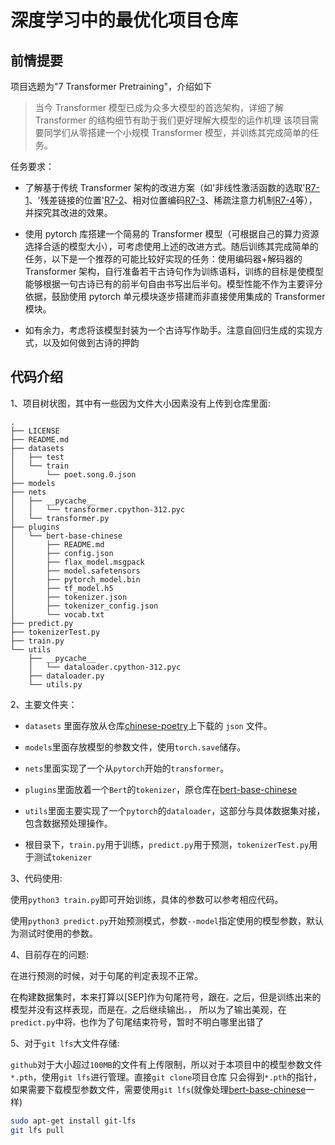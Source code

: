 # 深度学习中的最优化项目仓库

## 前情提要

项目选题为"7 Transformer Pretraining"，介绍如下

> 当今 Transformer 模型已成为众多大模型的首选架构，详细了解 Transformer 的结构细节有助于我们更好理解大模型的运作机理
> 该项目需要同学们从零搭建一个小规模 Transformer 模型，并训练其完成简单的任务。

任务要求：

- 了解基于传统 Transformer 架构的改进方案（如'非线性激活函数的选取'[R7-1](https://arxiv.org/abs/2002.05202)、'残差链接的位置'[R7-2](https://arxiv.org/abs/2002.04745)、相对位置编码[R7-3](https://arxiv.org/abs/1803.02155)、稀疏注意力机制[R7-4](https://arxiv.org/abs/1904.10509)等），并探究其改进的效果。

- 使用 pytorch 库搭建一个简易的 Transformer 模型（可根据自己的算力资源选择合适的模型大小），可考虑使用上述的改进方式。随后训练其完成简单的任务，以下是一个推荐的可能比较好实现的任务：使用编码器+解码器的 Transformer 架构，自行准备若干古诗句作为训练语料，训练的目标是使模型能够根据一句古诗已有的前半句自由书写出后半句。模型性能不作为主要评分依据，鼓励使用 pytorch 单元模块逐步搭建而非直接使用集成的 Transformer 模块。

- 如有余力，考虑将该模型封装为一个古诗写作助手。注意自回归生成的实现方式，以及如何做到古诗的押韵

## 代码介绍

1、项目树状图，其中有一些因为文件大小因素没有上传到仓库里面:

```
.
├── LICENSE
├── README.md
├── datasets
│   ├── test
│   └── train
│       └── poet.song.0.json
├── models
├── nets
│   ├── __pycache__
│   │   └── transformer.cpython-312.pyc
│   └── transformer.py
├── plugins
│   └── bert-base-chinese
│       ├── README.md
│       ├── config.json
│       ├── flax_model.msgpack
│       ├── model.safetensors
│       ├── pytorch_model.bin
│       ├── tf_model.h5
│       ├── tokenizer.json
│       ├── tokenizer_config.json
│       └── vocab.txt
├── predict.py
├── tokenizerTest.py
├── train.py
└── utils
    ├── __pycache__
    │   └── dataloader.cpython-312.pyc
    ├── dataloader.py
    └── utils.py
```

2、主要文件夹：

- `datasets` 里面存放从仓库[chinese-poetry](https://github.com/chinese-poetry/chinese-poetry)上下载的 `json` 文件。

- `models`里面存放模型的参数文件，使用`torch.save`储存。

- `nets`里面实现了一个从`pytorch`开始的`transformer`。

- `plugins`里面放着一个`Bert`的`tokenizer`，原仓库在[bert-base-chinese](https://hf-mirror.com/google-bert/bert-base-chinese/tree/main)

- `utils`里面主要实现了一个`pytorch`的`dataloader`，这部分与具体数据集对接，包含数据预处理操作。

- 根目录下，`train.py`用于训练，`predict.py`用于预测，`tokenizerTest.py`用于测试`tokenizer`

3、代码使用:

使用`python3 train.py`即可开始训练，具体的参数可以参考相应代码。

使用`python3 predict.py`开始预测模式，参数`--model`指定使用的模型参数，默认为测试时使用的参数。

4、目前存在的问题:

在进行预测的时候，对于句尾的判定表现不正常。

在构建数据集时，本来打算以[SEP]作为句尾符号，跟在`。`之后，但是训练出来的模型并没有这样表现，而是在`。`之后继续输出`。`，
所以为了输出美观，在`predict.py`中将`。`也作为了句尾结束符号，暂时不明白哪里出错了

5、对于`git lfs`大文件存储:

`github`对于大小超过`100MB`的文件有上传限制，所以对于本项目中的模型参数文件`*.pth`，使用`git lfs`进行管理。直接`git clone`项目仓库
只会得到`*.pth`的指针，如果需要下载模型参数文件，需要使用`git lfs`(就像处理[bert-base-chinese](https://hf-mirror.com/google-bert/bert-base-chinese/tree/main)一样)

```bash
sudo apt-get install git-lfs
git lfs pull
```
